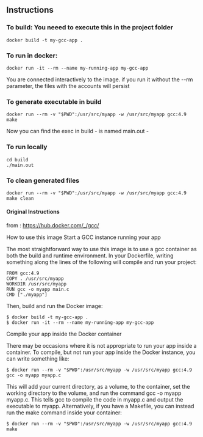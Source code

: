 ## Instructions

### To build: **You neeed to execute this in the project folder**
```
docker build -t my-gcc-app .
```

### To run in docker:
```
docker run -it --rm --name my-running-app my-gcc-app
```

You are connected interactively to the image.
if you run it without the --rm parameter, the files with the accounts will  persist

### To generate executable in build
```
docker run --rm -v "$PWD":/usr/src/myapp -w /usr/src/myapp gcc:4.9 make
```

Now you can find the exec in build - is named main.out -

### To run locally
```
cd build 
./main.out
```


### To clean generated files
```
docker run --rm -v "$PWD":/usr/src/myapp -w /usr/src/myapp gcc:4.9 make clean
```



#### Original Instructions

from : https://hub.docker.com/_/gcc/

How to use this image
Start a GCC instance running your app

The most straightforward way to use this image is to use a gcc container as both the build and runtime environment. In your Dockerfile, writing something along the lines of the following will compile and run your project:
```
FROM gcc:4.9
COPY . /usr/src/myapp
WORKDIR /usr/src/myapp
RUN gcc -o myapp main.c
CMD ["./myapp"]
```
Then, build and run the Docker image:
```
$ docker build -t my-gcc-app .
$ docker run -it --rm --name my-running-app my-gcc-app
```
Compile your app inside the Docker container

There may be occasions where it is not appropriate to run your app inside a container. To compile, but not run your app inside the Docker instance, you can write something like:
```
$ docker run --rm -v "$PWD":/usr/src/myapp -w /usr/src/myapp gcc:4.9 gcc -o myapp myapp.c
```
This will add your current directory, as a volume, to the container, set the working directory to the volume, and run the command gcc -o myapp myapp.c. This tells gcc to compile the code in myapp.c and output the executable to myapp. Alternatively, if you have a Makefile, you can instead run the make command inside your container:
```
$ docker run --rm -v "$PWD":/usr/src/myapp -w /usr/src/myapp gcc:4.9 make
```